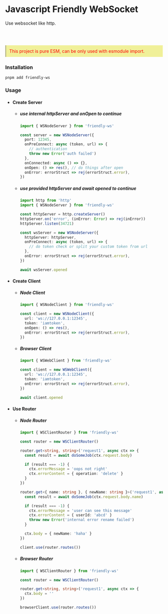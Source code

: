 # Javascript Friendly WebSocket

Use websocket like http.

<p align="center">
    <img src="https://img.shields.io/badge/node-≥18-green" alt="">
    <img src="https://img.shields.io/badge/pnpm-^9-orange" alt="">
    <br>
    <img src="https://img.shields.io/github/license/keenghost/FriendlyWS?color=purple" alt="">
    <img src="https://img.shields.io/github/commit-activity/m/keenghost/FriendlyWS?color=red" alt="">
    <img src="https://img.shields.io/github/stars/keenghost/FriendlyWS?style=social" alt="">
</p>

<p style="background: #F0F099; padding: 10px; border-left: 3px solid #B5B588; color: #FF0000;">This project is pure ESM, can be only used with esmodule import.</p>

### Installation

```
pnpm add friendly-ws
```

### Usage

- #### Create Server

  - ##### use internal httpServer and onOpen to continue

    ```typescript
    import { WSNodeServer } from 'friendly-ws'

    const server = new WSNodeServer({
      port: 12345,
      onPreConnect: async (token, url) => {
        // authentication
        throw new Error('auth failed')
      },
      onConnected: async () => {},
      onOpen: () => res(), // do things after open
      onError: errorStruct => rej(errorStruct.error),
    })
    ```

  - ##### use provided httpServer and await opened to continue

    ```typescript
    import http from 'http'
    import { WSNodeServer } from 'friendly-ws'

    const httpServer = http.createServer()
    httpServer.on('error', (inError: Error) => rej(inError))
    httpServer.listen(34721)

    const wsServer = new WSNodeServer({
      httpServer: httpServer,
      onPreConnect: async (token, url) => {
        // do token check or split your custom token from url
      },
      onError: errorStruct => rej(errorStruct.error),
    })

    await wsServer.opened
    ```

- #### Create Client

  - ##### Node Client

    ```typescript
    import { WSNodeClient } from 'friendly-ws'

    const client = new WSNodeClient({
      url: 'ws://127.0.0.1:12345',
      token: 'iamtoken',
      onOpen: () => res(),
      onError: errorStruct => rej(errorStruct.error),
    })
    ```

  - ##### Browser Client

    ```typescript
    import { WSWebClient } from 'friendly-ws'

    const client = new WSWebClient({
      url: 'ws://127.0.0.1:12345',
      token: 'iamtoken',
      onError: errorStruct => rej(errorStruct.error),
    })

    await client.opened
    ```

- #### Use Router

  - ##### Node Router

    ```typescript
    import { WSClientRouter } from 'friendly-ws'

    const router = new WSClientRouter()

    router.get<string, string>('request1', async ctx => {
      const result = await doSomeJob(ctx.request.body)

      if (result === -1) {
        ctx.errorMessage = 'oops not right'
        ctx.errorContent = { operation: 'delete' }
      }
    })

    router.get<{ name: string }, { newName: string }>('request1', async ctx => {
      const result = await doSomeJob(ctx.request.body.name)

      if (result === -1) {
        ctx.errorMessage = 'user can see this message'
        ctx.errorContent = { userId: 'abcd' }
        throw new Error('internal error rename failed')
      }

      ctx.body = { newName: 'haha' }
    })

    client.use(router.routes())
    ```

  - ##### Browser Router

    ```typescript
    import { WSClientRouter } from 'friendly-ws'

    const router = new WSClientRouter()

    router.get<string, string>('request1', async ctx => {
      ctx.body = ''
    })

    browserClient.use(router.routes())
    ```
